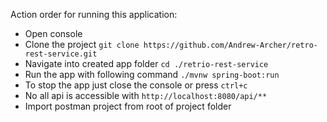 Action order for running this application:
* Open console
* Clone the project `git clone https://github.com/Andrew-Archer/retro-rest-service.git`
* Navigate into created app folder `cd ./retrio-rest-service`
* Run the app with following command `./mvnw spring-boot:run`
* To stop the app just close the console or press `ctrl+c`
* No all api is accessible with `http://localhost:8080/api/**`
* Import postman project from root of project folder
